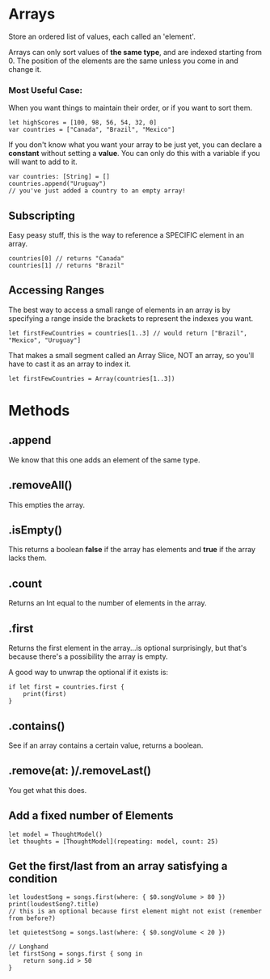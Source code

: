 # Arrays

Store an ordered list of values, each called an 'element'.

Arrays can only sort values of **the same type**, and are indexed starting from 0. The position of the elements are the same unless you come in and change it.

### Most Useful Case:
When you want things to maintain their order, or if you want to sort them. 

	let highScores = [100, 98, 56, 54, 32, 0]
	var countries = ["Canada", "Brazil", "Mexico"]

If you don't know what you want your array to be just yet, you can declare a **constant** without setting a **value**. You can only do this with a variable if you will want to add to it.


	var countries: [String] = []
	countries.append("Uruguay")
	// you've just added a country to an empty array!

## Subscripting
 
Easy peasy stuff, this is the way to reference a SPECIFIC element in an array.

	countries[0] // returns "Canada"
	countries[1] // returns "Brazil"


## Accessing Ranges

The best way to access a small range of elements in an array is by specifying a range inside the brackets to represent the indexes you want.

	let firstFewCountries = countries[1..3] // would return ["Brazil", "Mexico", "Uruguay"]
	
That makes a small segment called an Array Slice, NOT an array, so you'll have to cast it as an array to index it.

	let firstFewCountries = Array(countries[1..3])


# Methods

## .append
We know that this one adds an element of the same type.

## .removeAll()
This empties the array. 

## .isEmpty()
This returns a boolean **false** if the array has elements and **true** if the array lacks them.

## .count 
Returns an Int equal to the number of elements in the array.

## .first
Returns the first element in the array...is optional surprisingly, but that's because there's a possibility the array is empty.

A good way to unwrap the optional if it exists is:

	if let first = countries.first {
		print(first)
	}


## .contains()
See if an array contains a certain value, returns a boolean.

## .remove(at: )/.removeLast()
You get what this does.

## Add a fixed number of Elements

	
	let model = ThoughtModel()
	let thoughts = [ThoughtModel](repeating: model, count: 25)

## Get the first/last from an array satisfying a condition

	let loudestSong = songs.first(where: { $0.songVolume > 80 })
	print(loudestSong?.title)
	// this is an optional because first element might not exist (remember from before?)

	let quietestSong = songs.last(where: { $0.songVolume < 20 })
	
	// Longhand
	let firstSong = songs.first { song in
		return song.id > 50
	}




